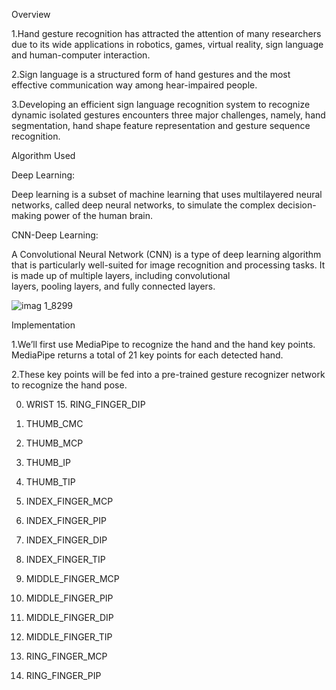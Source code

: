 Overview

  1.Hand gesture recognition has attracted the attention of many researchers due to its wide applications in robotics, games, virtual reality, sign language and human-computer interaction. 

  2.Sign language is a structured form of hand gestures and the most effective communication way among hear-impaired people.

  3.Developing an efficient sign language recognition system to recognize dynamic isolated gestures encounters three major challenges, namely, hand segmentation, hand shape feature representation and gesture sequence recognition.


Algorithm Used 

  Deep Learning:
    
   Deep learning is a subset of machine learning that uses multilayered neural networks, called deep neural networks, to simulate the complex decision-making power of the human brain.
    
  CNN-Deep Learning:

   A Convolutional Neural Network (CNN) is a type of deep learning algorithm that is particularly well-suited for image recognition and processing tasks. It is made up of multiple layers, including convolutional   
   layers, pooling layers, and fully connected layers.
   
   ![imag 1_8299](https://github.com/Sriharikj/Sign-Language-Recognition-using-ten-hand-gesture-signs-/assets/110553288/25e530e4-1fa3-4d47-8137-81835079db85)

Implementation

  1.We’ll first use MediaPipe to recognize the hand and the hand key points. MediaPipe returns a total of 21 key points for each detected hand.

  2.These key points will be fed into a pre-trained gesture recognizer network to recognize the hand pose.

  0. WRIST                      15. RING_FINGER_DIP

  
  1. THUMB_CMC                                                                    
  
  2. THUMB_MCP
  
  3. THUMB_IP
  
  4. THUMB_TIP
  
  5. INDEX_FINGER_MCP
  
  6. INDEX_FINGER_PIP
  
  7. INDEX_FINGER_DIP
  
  8. INDEX_FINGER_TIP
  
  9. MIDDLE_FINGER_MCP
  
  10. MIDDLE_FINGER_PIP
  
  11. MIDDLE_FINGER_DIP
  
  12. MIDDLE_FINGER_TIP
  
  13. RING_FINGER_MCP

14. RING_FINGER_PIP



